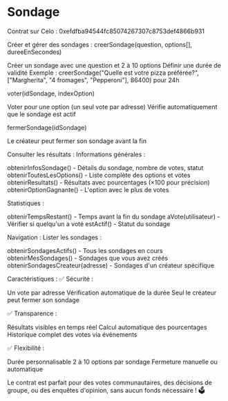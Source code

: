 # Sondage

Contrat sur Celo : 0xefdfba94544fc85074267307c8753def4866b931

Créer et gérer des sondages :
creerSondage(question, options[], dureeEnSecondes)

Créer un sondage avec une question et 2 à 10 options
Définir une durée de validité
Exemple : creerSondage("Quelle est votre pizza préférée?", ["Margherita", "4 fromages", "Pepperoni"], 86400) pour 24h

voter(idSondage, indexOption)

Voter pour une option (un seul vote par adresse)
Vérifie automatiquement que le sondage est actif

fermerSondage(idSondage)

Le créateur peut fermer son sondage avant la fin

Consulter les résultats :
Informations générales :

obtenirInfosSondage() - Détails du sondage, nombre de votes, statut
obtenirToutesLesOptions() - Liste complète des options et votes
obtenirResultats() - Résultats avec pourcentages (×100 pour précision)
obtenirOptionGagnante() - L'option avec le plus de votes

Statistiques :

obtenirTempsRestant() - Temps avant la fin du sondage
aVote(utilisateur) - Vérifier si quelqu'un a voté
estActif() - Statut du sondage

Navigation :
Lister les sondages :

obtenirSondagesActifs() - Tous les sondages en cours
obtenirMesSondages() - Sondages que vous avez créés
obtenirSondagesCreateur(adresse) - Sondages d'un créateur spécifique

Caractéristiques :
✅ Sécurité :

Un vote par adresse
Vérification automatique de la durée
Seul le créateur peut fermer son sondage

✅ Transparence :

Résultats visibles en temps réel
Calcul automatique des pourcentages
Historique complet des votes via événements

✅ Flexibilité :

Durée personnalisable
2 à 10 options par sondage
Fermeture manuelle ou automatique

Le contrat est parfait pour des votes communautaires, des décisions de groupe, ou des enquêtes d'opinion, sans aucun fonds nécessaire ! 🗳️
